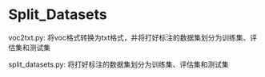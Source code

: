 # Split_Datasets
voc2txt.py: 将voc格式转换为txt格式，并将打好标注的数据集划分为训练集、评估集和测试集

split_datasets.py: 将打好标注的数据集划分为训练集、评估集和测试集
